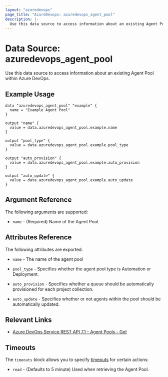 ```yaml
---
layout: "azuredevops"
page_title: "AzureDevops: azuredevops_agent_pool"
description: |-
  Use this data source to access information about an existing Agent Pool within Azure DevOps.
---
```


# Data Source: azuredevops_agent_pool

Use this data source to access information about an existing Agent Pool within Azure DevOps.

## Example Usage

```hcl
data "azuredevops_agent_pool" "example" {
  name = "Example Agent Pool"
}

output "name" {
  value = data.azuredevops_agent_pool.example.name
}

output "pool_type" {
  value = data.azuredevops_agent_pool.example.pool_type
}

output "auto_provision" {
  value = data.azuredevops_agent_pool.example.auto_provision
}

output "auto_update" {
  value = data.azuredevops_agent_pool.example.auto_update
}
```

## Argument Reference

The following arguments are supported:

* `name` - (Required) Name of the Agent Pool.

## Attributes Reference

The following attributes are exported:

* `name` - The name of the agent pool

* `pool_type` - Specifies whether the agent pool type is Automation or Deployment.

* `auto_provision` - Specifies whether a queue should be automatically provisioned for each project collection.

* `auto_update` - Specifies whether or not agents within the pool should be automatically updated.

## Relevant Links

- [Azure DevOps Service REST API 7.1 - Agent Pools - Get](https://docs.microsoft.com/en-us/rest/api/azure/devops/distributedtask/pools/get?view=azure-devops-rest-7.1)

## Timeouts

The `timeouts` block allows you to specify [timeouts](https://developer.hashicorp.com/terraform/language/resources/syntax#operation-timeouts) for certain actions:

* `read` - (Defaults to 5 minute) Used when retrieving the Agent Pool.